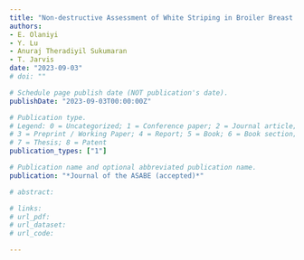 ```yaml
---
title: "Non-destructive Assessment of White Striping in Broiler Breast Meat Using Structured Illumination Reflectance Imaging with Deep Learning"
authors: 
- E. Olaniyi
- Y. Lu
- Anuraj Theradiyil Sukumaran
- T. Jarvis
date: "2023-09-03"
# doi: ""

# Schedule page publish date (NOT publication's date).
publishDate: "2023-09-03T00:00:00Z"

# Publication type.
# Legend: 0 = Uncategorized; 1 = Conference paper; 2 = Journal article;
# 3 = Preprint / Working Paper; 4 = Report; 5 = Book; 6 = Book section;
# 7 = Thesis; 8 = Patent
publication_types: ["1"]

# Publication name and optional abbreviated publication name.
publication: "*Journal of the ASABE (accepted)*"

# abstract: 

# links:
# url_pdf: 
# url_dataset: 
# url_code: 

---
```

